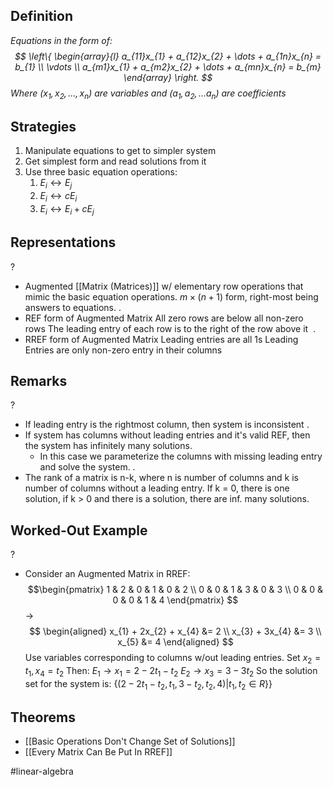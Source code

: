 ## Definition
*Equations in the form of:
$$
\left\{
\begin{array}{l}
a_{11}x_{1} + a_{12}x_{2} + \dots + a_{1n}x_{n} = b_{1} \\
\vdots \\
a_{m1}x_{1} + a_{m2}x_{2} + \dots + a_{mn}x_{n} = b_{m}
\end{array}
\right.
$$
Where $(x_{1},x_{2},\dots,x_{n})$ are variables and $(a_{1},a_{2},\dots a_{n})$ are coefficients*

## Strategies
1. Manipulate equations to get to simpler system
2. Get simplest form and read solutions from it
3. Use three basic equation operations:
	1. $E_{i} \leftrightarrow E_{j}$
	2. $E_{i} \leftrightarrow cE_{i}$
	3. $E_{i} \leftrightarrow E_{i} + cE_{j}$

## Representations
?
- Augmented [[Matrix (Matrices)]] w/ elementary row operations that mimic the basic equation operations.
	$m\times(n+1)$ form, right-most being answers to equations.
‎.
- REF form of Augmented Matrix
	All zero rows are below all non-zero rows
	The leading entry of each row is to the right of the row above it
‎ .
- RREF form of Augmented Matrix
	Leading entries are all 1s
	Leading Entries are only non-zero entry in their columns
<!--SR:!2025-06-13,4,276-->


## Remarks
?
- If leading entry is the rightmost column, then system is inconsistent
.
- If system has columns without leading entries and it's valid REF, then the system has infinitely many solutions.
	- In this case we parameterize the columns with missing leading entry and solve the system.
.
- The rank of a matrix is n-k, where n is number of columns and k is number of columns without a leading entry. If k = 0, there is one solution, if k > 0 and there is a solution, there are inf. many solutions.
<!--SR:!2025-06-13,4,276-->


## Worked-Out Example
?
- Consider an Augmented Matrix in RREF:
$$\begin{pmatrix}
1 & 2 & 0 & 1 & 0 & 2 \\
0 & 0 & 1 & 3 & 0 & 3 \\
0 & 0 & 0 & 0 & 1 & 4
\end{pmatrix}
$$
$\to$$$
\begin{aligned}
x_{1} + 2x_{2} + x_{4} &= 2 \\
x_{3} + 3x_{4} &= 3 \\
x_{5} &= 4
\end{aligned}
$$Use variables corresponding to columns w/out leading entries. Set $x_{2}=t_{1}, x_{4}=t_{2}$
Then:
$E_{1} \to x_{1}=2-2t_{1}-t_{2}$
$E_{2} \to x_{3}=3-3t_{2}$
So the solution set for the system is:
$\{(2-2t_{1}-t_{2}, t_{1}, 3-t_{2}, t_{2}, 4) | t_{1},t_{2} \in R\}$}


## Theorems
- [[Basic Operations Don't Change Set of Solutions]]
- [[Every Matrix Can Be Put In RREF]]

#linear-algebra